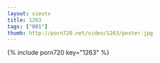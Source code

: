 ```yaml
--- 
layout: sieutv
title: 1263
tags: ["001"]
thumb: http://porn720.net/video/1263/poster.jpg
---
```

{% include porn720 key="1263" %} 
